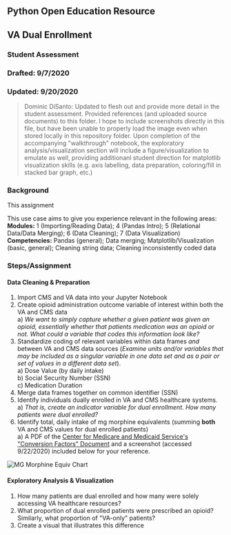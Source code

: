 ## Python Open Education Resource
## VA Dual Enrollment 
### Student Assessment
### Drafted: 9/7/2020
### Updated: 9/20/2020
 > Dominic DiSanto: Updated to flesh out and provide more detail in the student assessment. Provided references (and uploaded source documents) to this folder. I hope to include screenshots directly in this file, but have been unable to properly load the image even when stored locally in this repository folder. Upon completion of the accompanying "walkthrough" notebook, the exploratory analysis/visualization section will include a figure/visualization to emulate as well, providing additionanl student direction for matplotlib visualization skills (e.g. axis labelling, data preparation, coloring/fill in stacked bar graph, etc.) 

### Background
This assignment 


This use case aims to give you experience relevant in the following areas: \
**Modules:** 1 (Importing/Reading Data); 4 (Pandas Intro); 5 (Relational Data/Data Merging); 6 (Data Cleaning); 7 (Data Visualization) \
**Competencies:** Pandas (general); Data merging; Matplotlib/Visualization (basic, general); Cleaning string data; Cleaning inconsistently coded data 

### Steps/Assignment

#### Data Cleaning & Preparation
1) Import CMS and VA data into your Jupyter Notebook
2) Create opioid administration outcome variable of interest within both the VA and CMS data  
    a) *We want to simply capture whether a given patient was given an opioid, essentially whether that patients medication was an opioid or not. What could a variable that codes this information look like?*
3) Standardize coding of relevant variables within data frames *and* between VA and CMS data sources (*Examine units and/or variables that may be included as a singular variable in one data set and as a pair or set of values in a different data set*).  
    a) Dose Value (by daily intake)  
    b) Social Security Number (SSN)  
    c) Medication Duration
3) Merge data frames together on common identifier (SSN)
4) Identify individuals dually enrolled in VA and CMS healthcare systems. 
    a) *That is, create an indicator variable for dual enrollment. How many patients were dual enrolled?*   
5) Identify total, daily intake of mg morphine equivalents (summing **both** VA and CMS values for dual enrolled patients)  
    a) A PDF of the [Center for Medicare and Medicaid Service's "Conversion Factors" Document](https://www.cms.gov/Medicare/Prescription-Drug-coverage/PrescriptionDrugCovContra/Downloads/Opioid-Morphine-EQ-Conversion-Factors-Aug-2017.pdf) and a screenshot (accessed 9/22/2020) included below for your reference.  
       
![MG Morphine Equiv Chart](https://github.com/domdisanto/Python_OER/blob/master/Use%20Cases/VA%20Dual%20Enrollment%20Case/Instructor%20Materials/Opioid_MorphineMgEquiv.JPG)

#### Exploratory Analysis & Visualization
1) How many patients are dual enrolled and how many were solely accessing VA healthcare resources?
2) What proportion of dual enrolled patients were prescribed an opioid? Similarly, what proportion of "VA-only" patients? 
3) Create a visual that illustrates this difference  


